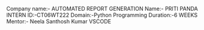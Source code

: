 Company name:- AUTOMATED REPORT GENERATION
Name:- PRITI PANDA
INTERN ID:-CT06WT222
Domain:-Python Programming
Duration:-6 WEEKS
Mentor:- Neela Santhosh Kumar
VSCODE
